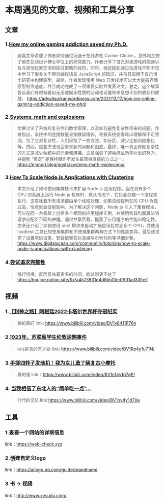 # 本周遇见的文章、视频和工具分享



## 文章

### 1.[How my online gaming addiction saved my Ph.D.](https://advaitsarkar.wordpress.com/2021/12/17/how-my-online-gaming-addiction-saved-my-phd/)

> 这篇文章讲述了作者如何通过沉迷于在线游戏 Cookie Clicker，意外地加快了他在互动设计博士学位上的研究能力。作者分享了自己对该游戏的痴迷以及与其他玩家交流和探讨策略的经历。同时，他还提到通过玩游戏不知不觉中学习了很多关于网页编程语言 JavaScript 的知识，并将其应用于自己博士研究中构建原型。最终，作者发现使用 Web 开发技术可以大大提高界面原型制作速度，并且成功完成了一项重要实验并发表论文。总之，这个故事告诉我们有时候看似无用或娱乐性质的活动也可能带来意想不到的收获和成就。
> https://advaitsarkar.wordpress.com/2021/12/17/how-my-online-gaming-addiction-saved-my-phd/

### 2.[Systems, math and explosions](https://pjonori.blog/posts/systems-math-explosions/)

> 文章讨论了系统的复杂性和数学原理，以及如何避免复杂性带来的问题。作者指出，系统中的连接数量呈指数级增长，导致系统变得难以理解和不可预测。为了应对复杂性，人们采取了一些方法，如分区、减少连接和抽象化等。然而，这些方法也会带来新的问题和困惑。最终，唯一真正降低复杂性的方式是减少系统中的元素和连接。文章强调了避免混乱所需付出的努力，并提到 “否定” 是保持爆炸不发生最简单直接的方式之一。
> https://pjonori.blog/posts/systems-math-explosions/

### 3.[How To Scale Node.js Applications with Clustering](https://www.digitalocean.com/community/tutorials/how-to-scale-node-js-applications-with-clustering)

> 本文介绍了如何使用集群技术来扩展 Node.js 应用程序。当在具有多个 CPU 的系统上运行 Node.js 程序时，默认情况下，它只会创建一个进程来执行。这意味着所有请求都由单个线程处理，如果该线程所在的 CPU 负载过高，性能就会受到影响。为了解决这个问题，Node.js 引入了集群模块，可以在同一台机器上创建多个相同的应用程序实例，并使用负载均衡算法将请求分配给不同的进程。通过共享负载，提高了应用程序的性能和稳定性。文章还介绍了如何使用 pm2 模块来自动扩展应用程序到多个 CPU，并使用 loadtest 工具比较使用集群和不使用集群两种方式下的性能差异。最后还提供了设置项目目录、安装依赖包以及编写示例代码等详细步骤。
> https://www.digitalocean.com/community/tutorials/how-to-scale-node-js-applications-with-clustering

### 4.[尝试追求完整性](https://houjoe.notion.site/fb7a4573831d4d8bb13edf831ad335e7)

> 强行切换，反而意味着更多的时间，欲速则更不达了
> https://houjoe.notion.site/fb7a4573831d4d8bb13edf831ad335e7

## 视频

### 1.[【封神之路】阿根廷2022卡塔尔世界杯夺冠纪实](https://www.bilibili.com/video/BV1x8411P76n/)

> 做的真好
> link: https://www.bilibili.com/video/BV1x8411P76n

### 2.[1923年，苏联留学生伦敦涂鸦事件](https://www.bilibili.com/video/BV1Rp4y1u71N/)

> kris是真的有才😄
> link: https://www.bilibili.com/video/BV1Rp4y1u71N/

### 3.[手搓四转子发动机！我为女儿造了辆复古小摩托](https://www.bilibili.com/video/BV1n14y1q7qP/)

> 真的强
> link：https://www.bilibili.com/video/BV1n14y1q7qP/

### 4. [当我相信了东北人的“简单吃一点”…](https://www.bilibili.com/video/BV1oy4y1d7Xe/)

> 时代的记忆
> link:https://www.bilibili.com/video/BV1oy4y1d7Xe

## 工具

### 1.查看一个网站的详细信息

link：https://web-check.xyz

### 2.创建自定义logo

link：https://ailogo.qq.com/guide/brandname

### 3.书 -> 视频

link：http://www.xysudu.com/
